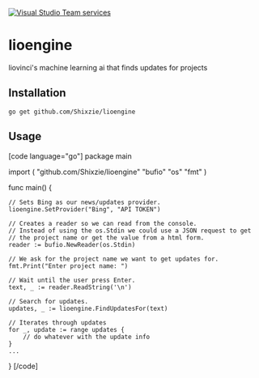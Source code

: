 [![Visual Studio Team services](https://img.shields.io/vso/build/larsbrinkhoff/953a34b9-5966-4923-a48a-c41874cfb5f5/1.svg?maxAge=2592000)]()

# lioengine
liovinci's machine learning ai that finds updates for projects

## Installation
```
go get github.com/Shixzie/lioengine
```

## Usage
[code language="go"]
package main

import (
	"github.com/Shixzie/lioengine"
	"bufio"
	"os"
	"fmt"
)

func main() {
	
	// Sets Bing as our news/updates provider.
	lioengine.SetProvider("Bing", "API TOKEN")

	// Creates a reader so we can read from the console.
	// Instead of using the os.Stdin we could use a JSON request to get
	// the project name or get the value from a html form.
	reader := bufio.NewReader(os.Stdin)

	// We ask for the project name we want to get updates for.
    fmt.Print("Enter project name: ")

    // Wait until the user press Enter.
    text, _ := reader.ReadString('\n')

    // Search for updates.
	updates, _ := lioengine.FindUpdatesFor(text)

	// Iterates through updates
	for _, update := range updates {
		// do whatever with the update info
	}
	...
}
[/code]